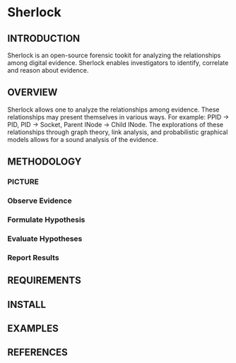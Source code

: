 # Sherlock

## INTRODUCTION

Sherlock is an open-source forensic tookit for analyzing the
relationships among digital evidence. Sherlock enables
investigators to identify, correlate and reason about evidence.

## OVERVIEW

Sherlock allows one to analyze the relationships among evidence.
These relationships may present themselves in various ways. For
example: PPID -> PID, PID -> Socket, Parent INode -> Child INode.
The explorations of these relationships through graph theory,
link analysis, and probabilistic graphical models allows for a
sound analysis of the evidence.

## METHODOLOGY

### PICTURE

### Observe Evidence

### Formulate Hypothesis

### Evaluate Hypotheses

### Report Results

## REQUIREMENTS

## INSTALL

## EXAMPLES

## REFERENCES
